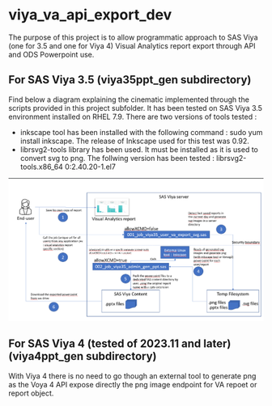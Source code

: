 # viya_va_api_export_dev

The purpose of this project is to allow programmatic approach to SAS Viya (one for 3.5 and one for Viya 4) Visual Analytics report export through API and ODS Powerpoint use.

## For SAS Viya 3.5 (viya35ppt_gen subdirectory)

Find below a diagram explaining the cinematic implemented through the scripts provided in this project subfolder.
It has been tested on SAS Viya 3.5 environment installed on RHEL 7.9.
There are two versions of tools tested :
- inkscape tool has been installed with the following command : sudo yum install inkscape. The release of Inkscape used for this test was 0.92.
- librsvg2-tools library has been used. It must be installed as it is used to convert svg to png. The follwing version has been tested : librsvg2-tools.x86_64 0:2.40.20-1.el7


![viya35_cinematic_diagram.png](./viya35ppt_gen/viya35_cinematic_diagram.png)


## For SAS Viya 4 (tested of 2023.11 and later) (viya4ppt_gen subdirectory)

With Viya 4 there is no need to go though an external tool to generate png as the Voya 4 API expose directly the png image endpoint for VA repoet or report object.
